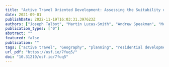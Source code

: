 ```yaml
---
title: "Active Travel Oriented Development: Assessing the Suitability of Sites for New Homes"
date: 2021-09-01
publishDate: 2022-11-19T16:03:31.397623Z
authors: ["Joseph Talbot", "Martin Lucas-Smith", "Andrew Speakman", "Megan Streb", "Simon Nuttall", "Dustin Carlino", "Patrick Johansson", "Nathanael Sheehan", "Nikée Groot", "Robin Lovelace"]
publication_types: ["0"]
abstract: ""
featured: false
publication: ""
tags: ["active travel", "Geography", "planning", "residential development", "Social and Behavioral Sciences", "Spatial Science", "transport", "Urban Studies and Planning"]
url_pdf: "https://osf.io/7fuq5/"
doi: "10.31219/osf.io/7fuq5"
---
```


